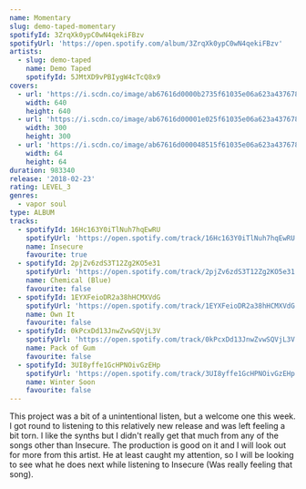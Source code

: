 ```yaml
---
name: Momentary
slug: demo-taped-momentary
spotifyId: 3ZrqXk0ypC0wN4qekiFBzv
spotifyUrl: 'https://open.spotify.com/album/3ZrqXk0ypC0wN4qekiFBzv'
artists:
  - slug: demo-taped
    name: Demo Taped
    spotifyId: 5JMtXD9vPBIygW4cTcQ8x9
covers:
  - url: 'https://i.scdn.co/image/ab67616d0000b2735f61035e06a623a437678b58'
    width: 640
    height: 640
  - url: 'https://i.scdn.co/image/ab67616d00001e025f61035e06a623a437678b58'
    width: 300
    height: 300
  - url: 'https://i.scdn.co/image/ab67616d000048515f61035e06a623a437678b58'
    width: 64
    height: 64
duration: 983340
release: '2018-02-23'
rating: LEVEL_3
genres:
  - vapor soul
type: ALBUM
tracks:
  - spotifyId: 16Hc163Y0iTlNuh7hqEwRU
    spotifyUrl: 'https://open.spotify.com/track/16Hc163Y0iTlNuh7hqEwRU'
    name: Insecure
    favourite: true
  - spotifyId: 2pjZv6zdS3T12Zg2KO5e31
    spotifyUrl: 'https://open.spotify.com/track/2pjZv6zdS3T12Zg2KO5e31'
    name: Chemical (Blue)
    favourite: false
  - spotifyId: 1EYXFeioDR2a38hHCMXVdG
    spotifyUrl: 'https://open.spotify.com/track/1EYXFeioDR2a38hHCMXVdG'
    name: Own It
    favourite: false
  - spotifyId: 0kPcxDd13JnwZvwSQVjL3V
    spotifyUrl: 'https://open.spotify.com/track/0kPcxDd13JnwZvwSQVjL3V'
    name: Pack of Gum
    favourite: false
  - spotifyId: 3UI8yffe1GcHPNOivGzEHp
    spotifyUrl: 'https://open.spotify.com/track/3UI8yffe1GcHPNOivGzEHp'
    name: Winter Soon
    favourite: false
---
```

This project was a bit of a unintentional listen, but a welcome one this week. I got round to
listening to this relatively new release and was left feeling a bit torn. I like the synths
but I didn't really get that much from any of the songs other than Insecure. The production
is good on it and I will look out for more from this artist. He at least caught my attention,
so I will be looking to see what he does next while listening to Insecure (Was really
feeling that song).
